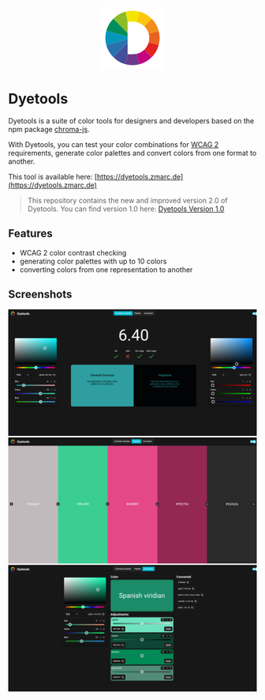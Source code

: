 <p align="center">
    <img src="public/favicon.png" >
</p>

# Dyetools

Dyetools is a suite of color tools for designers and developers based on the npm package [chroma-js](https://www.npmjs.com/package/chroma-js).

With Dyetools, you can test your color combinations for [WCAG 2](https://en.wikipedia.org/wiki/Web_Content_Accessibility_Guidelines) requirements, generate color palettes and convert colors from one format to another.

This tool is available here: [https://dyetools.zmarc.de](https://dyetools.zmarc.de)

> This repository contains the new and improved version 2.0 of Dyetools. You can find version 1.0 here: [Dyetools Version 1.0](https://github.com/Blechlawine/contrast-checker)

## Features

- WCAG 2 color contrast checking
- generating color palettes with up to 10 colors
- converting colors from one representation to another

## Screenshots

![Contrast-checker](docs/screenshots/Dyetools_Contrast-checker.png)
![Palette-generator](docs/screenshots/Dyetools_Palette-generator.png)
![Color-converter](docs/screenshots/Dyetools_Color-converter.png)